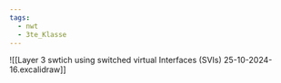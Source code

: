 ```yaml
---
tags:
  - nwt
  - 3te_Klasse
---
```

![[Layer 3 swtich using switched virtual Interfaces (SVIs) 25-10-2024-16.excalidraw]]